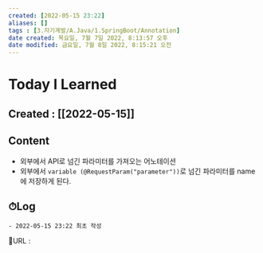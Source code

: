```yaml
---
created: [2022-05-15 23:22]
aliases: []
tags : [3.자기계발/A.Java/1.SpringBoot/Annotation]
date created: 목요일, 7월 7일 2022, 8:13:57 오후
date modified: 금요일, 7월 8일 2022, 8:15:21 오전
---
```


# Today I Learned
## Created : [[2022-05-15]]
## Content
- 외부에서 API로 넘긴 파라미터를 가져오는 어노테이션
- 외부에서 `variable (@RequestParam("parameter"))`로 넘긴 파라미터를 name에 저장하게 된다.

## ⏱Log
	- 2022-05-15 23:22 최초 작성


📙URL :